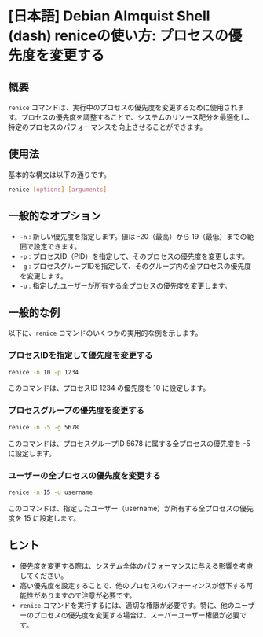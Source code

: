 # [日本語] Debian Almquist Shell (dash) reniceの使い方: プロセスの優先度を変更する

## 概要
`renice` コマンドは、実行中のプロセスの優先度を変更するために使用されます。プロセスの優先度を調整することで、システムのリソース配分を最適化し、特定のプロセスのパフォーマンスを向上させることができます。

## 使用法
基本的な構文は以下の通りです。

```bash
renice [options] [arguments]
```

## 一般的なオプション
- `-n` : 新しい優先度を指定します。値は -20（最高）から 19（最低）までの範囲で設定できます。
- `-p` : プロセスID（PID）を指定して、そのプロセスの優先度を変更します。
- `-g` : プロセスグループIDを指定して、そのグループ内の全プロセスの優先度を変更します。
- `-u` : 指定したユーザーが所有する全プロセスの優先度を変更します。

## 一般的な例
以下に、`renice` コマンドのいくつかの実用的な例を示します。

### プロセスIDを指定して優先度を変更する
```bash
renice -n 10 -p 1234
```
このコマンドは、プロセスID 1234 の優先度を 10 に設定します。

### プロセスグループの優先度を変更する
```bash
renice -n -5 -g 5678
```
このコマンドは、プロセスグループID 5678 に属する全プロセスの優先度を -5 に設定します。

### ユーザーの全プロセスの優先度を変更する
```bash
renice -n 15 -u username
```
このコマンドは、指定したユーザー（username）が所有する全プロセスの優先度を 15 に設定します。

## ヒント
- 優先度を変更する際は、システム全体のパフォーマンスに与える影響を考慮してください。
- 高い優先度を設定することで、他のプロセスのパフォーマンスが低下する可能性がありますので注意が必要です。
- `renice` コマンドを実行するには、適切な権限が必要です。特に、他のユーザーのプロセスの優先度を変更する場合は、スーパーユーザー権限が必要です。